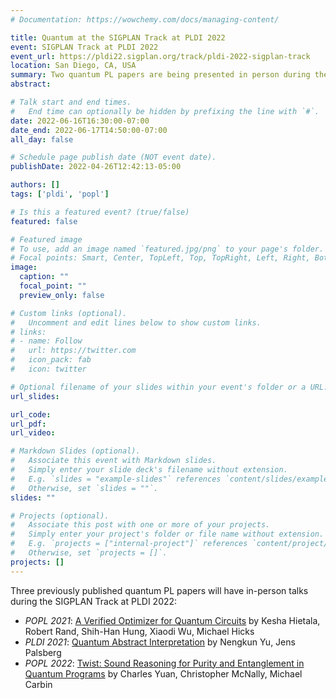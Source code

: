 ```yaml
---
# Documentation: https://wowchemy.com/docs/managing-content/

title: Quantum at the SIGPLAN Track at PLDI 2022
event: SIGPLAN Track at PLDI 2022
event_url: https://pldi22.sigplan.org/track/pldi-2022-sigplan-track
location: San Diego, CA, USA
summary: Two quantum PL papers are being presented in person during the SIGPLAN Track at PLDI 2022
abstract:

# Talk start and end times.
#   End time can optionally be hidden by prefixing the line with `#`.
date: 2022-06-16T16:30:00-07:00
date_end: 2022-06-17T14:50:00-07:00
all_day: false

# Schedule page publish date (NOT event date).
publishDate: 2022-04-26T12:42:13-05:00

authors: []
tags: ['pldi', 'popl']

# Is this a featured event? (true/false)
featured: false

# Featured image
# To use, add an image named `featured.jpg/png` to your page's folder.
# Focal points: Smart, Center, TopLeft, Top, TopRight, Left, Right, BottomLeft, Bottom, BottomRight.
image:
  caption: ""
  focal_point: ""
  preview_only: false

# Custom links (optional).
#   Uncomment and edit lines below to show custom links.
# links:
# - name: Follow
#   url: https://twitter.com
#   icon_pack: fab
#   icon: twitter

# Optional filename of your slides within your event's folder or a URL.
url_slides:

url_code:
url_pdf:
url_video:

# Markdown Slides (optional).
#   Associate this event with Markdown slides.
#   Simply enter your slide deck's filename without extension.
#   E.g. `slides = "example-slides"` references `content/slides/example-slides.md`.
#   Otherwise, set `slides = ""`.
slides: ""

# Projects (optional).
#   Associate this post with one or more of your projects.
#   Simply enter your project's folder or file name without extension.
#   E.g. `projects = ["internal-project"]` references `content/project/deep-learning/index.md`.
#   Otherwise, set `projects = []`.
projects: []
---
```


Three previously published quantum PL papers will have in-person talks during the SIGPLAN Track at PLDI 2022:

- _POPL 2021_: [A Verified Optimizer for Quantum Circuits](../../publication/Hietala2021) by Kesha Hietala, Robert Rand, Shih-Han Hung, Xiaodi Wu, Michael Hicks
- _PLDI 2021_: [Quantum Abstract Interpretation](../../publication/Yu2021/) by Nengkun Yu, Jens Palsberg
- _POPL 2022_: [Twist: Sound Reasoning for Purity and Entanglement in Quantum Programs](../../publication/Yuan2022/) by Charles Yuan, Christopher McNally, Michael Carbin
